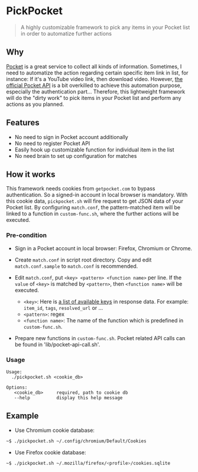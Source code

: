 PickPocket
==========

> A highly customizable framework to pick any items in your Pocket list in order to automatize further actions

## Why

[Pocket](https://getpocket.com/) is a great service to collect all kinds of information. Sometimes, I need to automatize the action regarding certain specific item link in list, for instance: If it's a YouTube video link, then download video. However, [the official Pocket API](https://getpocket.com/developer/) is a bit overkilled to achieve this automation purpose, especially the authentication part... Therefore, this lightweight framework will do the "dirty work" to pick items in your Pocket list and perform any actions as you planned.

## Features

- No need to sign in Pocket account additionally
- No need to register Pocket API
- Easily hook up customizable function for individual item in the list
- No need brain to set up configuration for matches

## How it works

This framework needs cookies from `getpocket.com` to bypass authentication. So a signed-in account in local browser is mandatory. With this cookie data, `pickpocket.sh` will fire request to get JSON data of your Pocket list. By configuring `match.conf`, the pattern-matched item will be linked to a function in `custom-func.sh`, where the further actions will be executed.

### Pre-condition

- Sign in a Pocket account in local browser: Firefox, Chromium or Chrome.

- Create `match.conf` in script root directory. Copy and edit `match.conf.sample` to `match.conf` is recommended.

- Edit `match.conf`, put `<key> <pattern> <function name>` per line. If the `value` of `<key>` is matched by `<pattern>`, then `<function name>` will be executed.
  - `<key>`: Here is [a list of available keys](https://getpocket.com/developer/docs/v3/retrieve) in response data. For example: `item_id`, `tags`, `resolved_url` or ...
  - `<pattern>`: regex
  - `<function name>`: The name of the function which is predefined in `custom-func.sh`.

- Prepare new functions in `custom-func.sh`. Pocket related API calls can be found in 'lib/pocket-api-call.sh'.

### Usage

```
Usage:
  ./pickpocket.sh <cookie_db>

Options:
   <cookie_db>     required, path to cookie db
   --help          display this help message
```

## Example

- Use Chromium cookie database:

```bash
~$ ./pickpocket.sh ~/.config/chromium/Default/Cookies
```

- Use Firefox cookie database:

```bash
~$ ./pickpocket.sh ~/.mozilla/firefox/<profile>/cookies.sqlite
```
